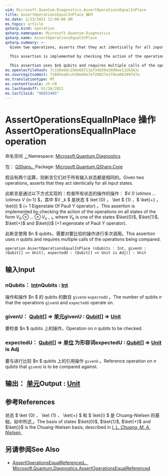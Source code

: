 ```yaml
---
uid: Microsoft.Quantum.Diagnostics.AssertOperationsEqualInPlace
title: AssertOperationsEqualInPlace 操作
ms.date: 1/23/2021 12:00:00 AM
ms.topic: article
qsharp.kind: operation
qsharp.namespace: Microsoft.Quantum.Diagnostics
qsharp.name: AssertOperationsEqualInPlace
qsharp.summary: >-
  Given two operations, asserts that they act identically for all input states.

  This assertion is implemented by checking the action of the operations on all states of the form $V_0 \otimes ... \otimes V_{n-1}$, where $V_k$ is one of the states $\ket{0}$, $\ket{1}$, $\ket{+}$ and $\ket{i}$ (+1 eigenstate of Pauli Y operator).

  This assertion uses $n$ qubits and requires multiple calls of the operations being compared.
ms.openlocfilehash: 7c330ebdc156e60713a734d39a3600ee1326563c
ms.sourcegitcommit: 71605ea9cc630e84e7ef29027e1f0ea06299747e
ms.translationtype: MT
ms.contentlocale: zh-CN
ms.lasthandoff: 01/26/2021
ms.locfileid: "98853485"
---
```

# <a name="assertoperationsequalinplace-operation"></a><span data-ttu-id="731c5-102">AssertOperationsEqualInPlace 操作</span><span class="sxs-lookup"><span data-stu-id="731c5-102">AssertOperationsEqualInPlace operation</span></span>

<span data-ttu-id="731c5-103">命名空间 [：](xref:Microsoft.Quantum.Diagnostics)</span><span class="sxs-lookup"><span data-stu-id="731c5-103">Namespace: [Microsoft.Quantum.Diagnostics](xref:Microsoft.Quantum.Diagnostics)</span></span>

<span data-ttu-id="731c5-104">包： [QSharp。](https://nuget.org/packages/Microsoft.Quantum.QSharp.Core)</span><span class="sxs-lookup"><span data-stu-id="731c5-104">Package: [Microsoft.Quantum.QSharp.Core](https://nuget.org/packages/Microsoft.Quantum.QSharp.Core)</span></span>


<span data-ttu-id="731c5-105">假设有两个运算，则断言它们对于所有输入状态都是相同的。</span><span class="sxs-lookup"><span data-stu-id="731c5-105">Given two operations, asserts that they act identically for all input states.</span></span>

<span data-ttu-id="731c5-106">此断言是通过以下方式实现的：检查所有状态的操作的操作： $V _0 \otimes ... \otimes V_ {n-1} $，其中 $V _k $ 是状态 $ \ket {0} $，$ \ket $ {1} ，$ \ket{+} $，$ \ket{i} $ (+ 1 Eigenstate Of Pauli Y operator) 。</span><span class="sxs-lookup"><span data-stu-id="731c5-106">This assertion is implemented by checking the action of the operations on all states of the form $V_0 \otimes ... \otimes V_{n-1}$, where $V_k$ is one of the states $\ket{0}$, $\ket{1}$, $\ket{+}$ and $\ket{i}$ (+1 eigenstate of Pauli Y operator).</span></span>

<span data-ttu-id="731c5-107">此断言使用 $n $ qubits，需要对要比较的操作进行多次调用。</span><span class="sxs-lookup"><span data-stu-id="731c5-107">This assertion uses $n$ qubits and requires multiple calls of the operations being compared.</span></span>

```qsharp
operation AssertOperationsEqualInPlace (nQubits : Int, givenU : (Qubit[] => Unit), expectedU : (Qubit[] => Unit is Adj)) : Unit
```


## <a name="input"></a><span data-ttu-id="731c5-108">输入</span><span class="sxs-lookup"><span data-stu-id="731c5-108">Input</span></span>

### <a name="nqubits--int"></a><span data-ttu-id="731c5-109">nQubits： [Int](xref:microsoft.quantum.lang-ref.int)</span><span class="sxs-lookup"><span data-stu-id="731c5-109">nQubits : [Int](xref:microsoft.quantum.lang-ref.int)</span></span>

<span data-ttu-id="731c5-110">操作和操作 $n $ 的 qubits 的数目 `givenU` `expectedU` 。</span><span class="sxs-lookup"><span data-stu-id="731c5-110">The number of qubits $n$ that the operations `givenU` and `expectedU` operate on.</span></span>


### <a name="givenu--qubit--unit"></a><span data-ttu-id="731c5-111">givenU： [Qubit](xref:microsoft.quantum.lang-ref.qubit)[] => [单元](xref:microsoft.quantum.lang-ref.unit)</span><span class="sxs-lookup"><span data-stu-id="731c5-111">givenU : [Qubit](xref:microsoft.quantum.lang-ref.qubit)[] => [Unit](xref:microsoft.quantum.lang-ref.unit)</span></span> 

<span data-ttu-id="731c5-112">要检查 $n $ qubits 上的操作。</span><span class="sxs-lookup"><span data-stu-id="731c5-112">Operation on $n$ qubits to be checked.</span></span>


### <a name="expectedu--qubit--unit--is-adj"></a><span data-ttu-id="731c5-113">expectedU： [Qubit](xref:microsoft.quantum.lang-ref.qubit)[] => [单位](xref:microsoft.quantum.lang-ref.unit)  为形容词</span><span class="sxs-lookup"><span data-stu-id="731c5-113">expectedU : [Qubit](xref:microsoft.quantum.lang-ref.qubit)[] => [Unit](xref:microsoft.quantum.lang-ref.unit)  is Adj</span></span>

<span data-ttu-id="731c5-114">要与进行比较 $n $ qubits 上的引用操作 `givenU` 。</span><span class="sxs-lookup"><span data-stu-id="731c5-114">Reference operation on $n$ qubits that `givenU` is to be compared against.</span></span>



## <a name="output--unit"></a><span data-ttu-id="731c5-115">输出： [单元](xref:microsoft.quantum.lang-ref.unit)</span><span class="sxs-lookup"><span data-stu-id="731c5-115">Output : [Unit](xref:microsoft.quantum.lang-ref.unit)</span></span>



## <a name="references"></a><span data-ttu-id="731c5-116">参考</span><span class="sxs-lookup"><span data-stu-id="731c5-116">References</span></span>

<span data-ttu-id="731c5-117">状态 $ \ket {0} $、$ \ket {1} $、$ \ket{+} $ 和 $ \ket{i} $ 是 Chuang-Nielsen 的基础，如中所述[  ](https://arxiv.org/abs/quant-ph/9610001)。</span><span class="sxs-lookup"><span data-stu-id="731c5-117">The basis of states $\ket{0}$, $\ket{1}$, $\ket{+}$ and $\ket{i}$ is the Chuang-Nielsen basis, described in [ *I. L. Chuang, M. A. Nielsen* ](https://arxiv.org/abs/quant-ph/9610001).</span></span>

## <a name="see-also"></a><span data-ttu-id="731c5-118">另请参阅</span><span class="sxs-lookup"><span data-stu-id="731c5-118">See Also</span></span>

- [<span data-ttu-id="731c5-119">AssertOperationsEqualReferenced。</span><span class="sxs-lookup"><span data-stu-id="731c5-119">Microsoft.Quantum.Diagnostics.AssertOperationsEqualReferenced</span></span>](xref:Microsoft.Quantum.Diagnostics.AssertOperationsEqualReferenced)